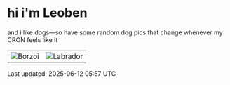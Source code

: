 # hi i'm Leoben

and i like dogs—so have some random dog pics that change whenever my CRON feels like it

|  |  |
|--------|----------|
| ![Borzoi](https://random-dog-vercel.vercel.app/api/random-borzoi?v=1749707873) | ![Labrador](https://random-dog-vercel.vercel.app/api/random-labrador?v=1749707873) |

Last updated: 2025-06-12 05:57 UTC
